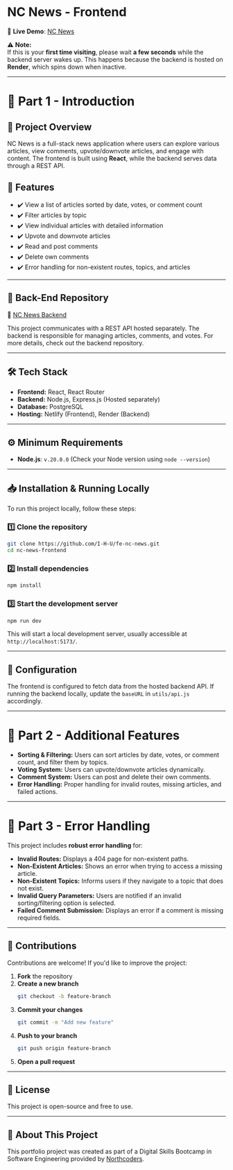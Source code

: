 # **NC News - Frontend**

🚀 **Live Demo**: [NC News](https://ncnewslive.netlify.app/)

⚠️ **Note:**  
If this is your **first time visiting**, please wait **a few seconds** while the backend server wakes up. This happens because the backend is hosted on **Render**, which spins down when inactive.

---

# 📂 Part 1 - Introduction

## **📌 Project Overview**

NC News is a full-stack news application where users can explore various articles, view comments, upvote/downvote articles, and engage with content. The frontend is built using **React**, while the backend serves data through a REST API.

## **🌟 Features**

- ✔️ View a list of articles sorted by date, votes, or comment count
- ✔️ Filter articles by topic
- ✔️ View individual articles with detailed information
- ✔️ Upvote and downvote articles
- ✔️ Read and post comments
- ✔️ Delete own comments
- ✔️ Error handling for non-existent routes, topics, and articles

---

## **📂 Back-End Repository**

🔗 [NC News Backend](https://github.com/I-H-U/nc_news/blob/main/README.md)

This project communicates with a REST API hosted separately. The backend is responsible for managing articles, comments, and votes. For more details, check out the backend repository.

---

## **🛠️ Tech Stack**

- **Frontend:** React, React Router
- **Backend:** Node.js, Express.js (Hosted separately)
- **Database:** PostgreSQL
- **Hosting:** Netlify (Frontend), Render (Backend)

---

## **⚙️ Minimum Requirements**

- **Node.js**: `v.20.0.0` (Check your Node version using `node --version`)

---

## **📥 Installation & Running Locally**

To run this project locally, follow these steps:

### 1️⃣ **Clone the repository**

```sh
git clone https://github.com/I-H-U/fe-nc-news.git
cd nc-news-frontend
```

### 2️⃣ **Install dependencies**

```sh
npm install
```

### 3️⃣ **Start the development server**

```sh
npm run dev
```

This will start a local development server, usually accessible at `http://localhost:5173/`.

---

## **🔧 Configuration**

The frontend is configured to fetch data from the hosted backend API. If running the backend locally, update the `baseURL` in `utils/api.js` accordingly.

---

# 📂 Part 2 - Additional Features

- **Sorting & Filtering:** Users can sort articles by date, votes, or comment count, and filter them by topics.
- **Voting System:** Users can upvote/downvote articles dynamically.
- **Comment System:** Users can post and delete their own comments.
- **Error Handling:** Proper handling for invalid routes, missing articles, and failed actions.

---

# 📂 Part 3 - Error Handling

This project includes **robust error handling** for:

- **Invalid Routes:** Displays a 404 page for non-existent paths.
- **Non-Existent Articles:** Shows an error when trying to access a missing article.
- **Non-Existent Topics:** Informs users if they navigate to a topic that does not exist.
- **Invalid Query Parameters:** Users are notified if an invalid sorting/filtering option is selected.
- **Failed Comment Submission:** Displays an error if a comment is missing required fields.

---

## 📝 Contributions

Contributions are welcome! If you'd like to improve the project:

1. **Fork** the repository
2. **Create a new branch**
   ```sh
   git checkout -b feature-branch
   ```
3. **Commit your changes**
   ```sh
   git commit -m "Add new feature"
   ```
4. **Push to your branch**
   ```sh
   git push origin feature-branch
   ```
5. **Open a pull request**

---

## 📜 License

This project is open-source and free to use.

---

## 📌 About This Project

This portfolio project was created as part of a Digital Skills Bootcamp in Software Engineering provided by [Northcoders](https://northcoders.com/).
